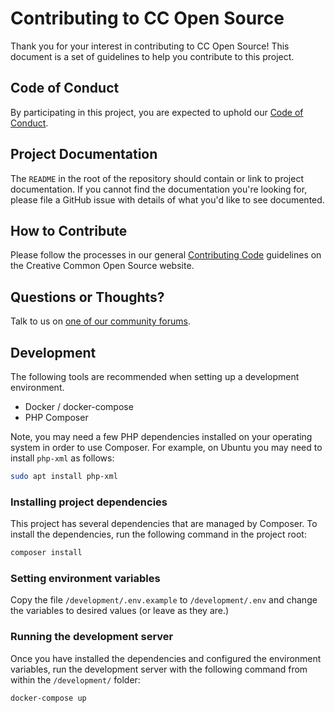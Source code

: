 # Contributing to CC Open Source

Thank you for your interest in contributing to CC Open Source! This document is
a set of guidelines to help you contribute to this project.

## Code of Conduct

By participating in this project, you are expected to uphold our [Code of
Conduct][code_of_conduct].

[code_of_conduct]:https://opensource.creativecommons.org/community/code-of-conduct/

## Project Documentation

The `README` in the root of the repository should contain or link to
project documentation. If you cannot find the documentation you're
looking for, please file a GitHub issue with details of what
you'd like to see documented.

## How to Contribute

Please follow the processes in our general [Contributing Code][contributing]
guidelines on the Creative Common Open Source website.

[contributing]:https://opensource.creativecommons.org/contributing-code/

## Questions or Thoughts?

Talk to us on [one of our community forums][community].

[community]:https://opensource.creativecommons.org/community/

## Development

The following tools are recommended when setting up a development environment.

- Docker / docker-compose
- PHP Composer

Note, you may need a few PHP dependencies installed on your operating system in order to use Composer. For example, on Ubuntu you may need to install `php-xml` as follows:

```sh
sudo apt install php-xml
```

### Installing project dependencies

This project has several dependencies that are managed by Composer. To install the dependencies, run the following command in the project root:

```sh
composer install
```

### Setting environment variables

Copy the file `/development/.env.example` to `/development/.env` and change the variables to desired values (or leave as they are.)

### Running the development server

Once you have installed the dependencies and configured the environment variables, run the development server with the following command from within the `/development/` folder:


```sh
docker-compose up
```